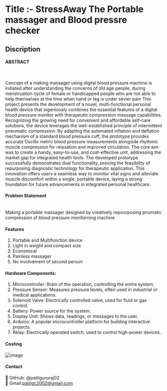 <h1>Title :- StressAway The Portable massager and Blood pressre checker </h1>


<h2>Discription</h2>

<h4>ABSTRACT</h4><br>

Concept of a making massager using digital blood pressure machine is initiated after understanding the concerns of old age people, during menstruation cycle of female or handicapped people who are not able to help themselves at the time when hand or leg is under sevier pain
This project presents the development of a novel, multi-functional personal health device that ingeniously combines the essential features of a digital blood pressure monitor with therapeutic compression massage capabilities. Recognizing the growing need for convenient and affordable self-care solutions, the device leverages the well-established principle of intermittent pneumatic compression. By adapting the automated inflation and deflation mechanism of a standard blood pressure cuff, the prototype provides accurate Oscillo metric blood pressure measurements alongside rhythmic muscle compression for relaxation and improved circulation.
The core aim was to create a handy, easy-to-use, and cost-effective unit, addressing the market gap for integrated health tools. The developed prototype successfully demonstrates dual functionality, proving the feasibility of repurposing diagnostic technology for therapeutic application. This innovation offers users a seamless way to monitor vital signs and alleviate muscle discomfort within a single, portable device, laying a strong foundation for future advancements in integrated personal healthcare.


<h4>Problem Statement </h4><br>
Making a portable massager designed by creatively repourposing pnumatic compression of blood pressure monitorning machine

<h4>Features</h4>


1. Portable and Multifunction device
2. Light in weight and compact size
3. Economical
4. Painless massager
5. No involvement of second person

<h4>Hardware Components:</h4>

1. Microcontroller: Brain of the operation, controlling the entire system.
2. Pressure Sensor: Measures pressure levels, often used in industrial or medical applications.
3. Solenoid Valve: Electrically controlled valve, used for fluid or gas control.
4. Battery: Power source for the system.
5. Display Unit: Shows data, readings, or messages to the user.
6. Arduino: A popular microcontroller platform for building interactive projects.
7. Relay: Electrically operated switch, used to control high-power devices.


<h4>Costing </h4>

![image](https://github.com/user-attachments/assets/a1ba0662-bbe1-40c5-94df-a539b3f6284d)


<h4>Contact</h4>


📧 GitHub: @patilgururaj02 <br>
📧 Gmail:patilgc2002@gmail.com



